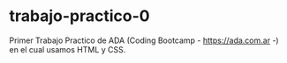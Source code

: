 # trabajo-practico-0

Primer Trabajo Practico de ADA (Coding Bootcamp - https://ada.com.ar -) en el cual usamos HTML y CSS.
